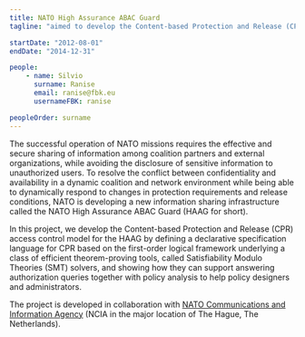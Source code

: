 ```yaml
---
title: NATO High Assurance ABAC Guard
tagline: "aimed to develop the Content-based Protection and Release (CPR) access control model for the HAAG by defining a declarative specification language for CPR based on the first-order logical framework underlying a class of efficient theorem-proving tools, called Satisfiability Modulo Theories (SMT) solvers, and showing how they can support answering authorization queries together with policy analysis to help policy designers and administrators."

startDate: "2012-08-01"
endDate: "2014-12-31"

people:
    - name: Silvio
      surname: Ranise
      email: ranise@fbk.eu
      usernameFBK: ranise

peopleOrder: surname
---
```


The successful operation of NATO missions requires the effective and secure sharing of information among coalition partners and external organizations, while avoiding the disclosure of sensitive information to unauthorized users. To resolve the conflict between confidentiality and availability in a dynamic coalition and network environment while being able to dynamically respond to changes in protection requirements and release conditions, NATO is developing a new information sharing infrastructure called the NATO High Assurance ABAC Guard (HAAG for short).

In this project, we develop the Content-based Protection and Release (CPR) access control model for the HAAG by defining a declarative specification language for CPR based on the first-order logical framework underlying a class of efficient theorem-proving tools, called Satisfiability Modulo Theories (SMT) solvers, and showing how they can support answering authorization queries together with policy analysis to help policy designers and administrators.

The project is developed in collaboration with [NATO Communications and Information Agency](http://www.ncia.nato.int/) (NCIA in the major location of The Hague, The Netherlands).
